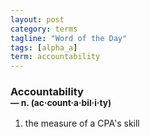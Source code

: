 ```yaml
---
layout: post
category: terms
tagline: "Word of the Day"
tags: [alpha_a]
term: accountability
---
```


<h3>Accountability<br/> <small>&mdash; n. (ac<span>&middot;</span>count<span>&middot;</span>a<span>&middot;</span>bil<span>&middot;</span>i<span>&middot;</span>ty)</small></h3>
<p><ol><li>the measure of a CPA's skill</li>
</ol></p>
